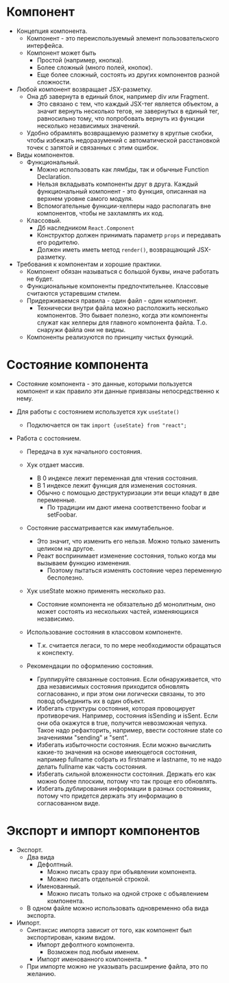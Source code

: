 # Компонент

* Концепция компонента.
  * Компонент - это переиспользуемый элемент пользовательского интерфейса.
  * Компонент может быть
    * Простой (например, кнопка).
    * Более сложный (много полей, кнопок).
    * Еще более сложный, состоять из других компонентов разной сложности.
* Любой компонент возвращает JSX-разметку.
  * Она дб завернута в единый блок, например div или Fragment.
    * Это связано с тем, что каждый JSX-тег является объектом, а значит вернуть несколько тегов, не завернутых в единый тег, равносильно тому, что попробовать вернуть из функции несколько независимых значений.
  * Удобно обрамлять возвращаемую разметку в круглые скобки, чтобы избежать недоразумений с автоматической расстановкой точек с запятой и связанных с этим ошибок.
* Виды компонентов.
  * Функциональный.
    * Можно использовать как лямбды, так и обычные Function Declaration.
    * Нельзя вкладывать компоненты друг в друга. Каждый функциональный компонент - это функция, описанная на верхнем уровне самого модуля.
    * Вспомогательные функции-хелперы надо располагать вне компонентов, чтобы не захламлять их код.
  * Классовый.
    * Дб наследником `React.Component`
    * Конструктор должен принимать параметр `props` и передавать его родителю.
    * Должен иметь иметь метод `render()`, возвращающий JSX-разметку.
* Требования к компонентам и хорошие практики.
  * Компонент обязан называться с большой буквы, иначе работать не будет.
  * Функциональные компоненты предпочтительнее. Классовые считаются устаревшим стилем.
  * Придерживаемся правила - один файл - один компонент.
    * Технически внутри файла можно расположить несколько компонентов. Это бывает полезно, когда эти компоненты служат как хелперы для главного компонента файла. Т.о. снаружи файла они не видны.
  * Компоненты реализуются по принципу чистых функций.

# Состояние компонента

* Состояние компонента - это данные, которыми пользуется компонент и как правило эти данные привязаны непосредственно к нему.

* Для работы с состоянием используется хук `useState()`

  * Подключается он так `import {useState} from "react";`

* Работа с состоянием.

  * Передача в хук начального состояния.
  * Хук отдает массив.

    * В 0 индексе лежит переменная для чтения состояния.
    * В 1 индексе лежит функция для изменения состояния.
    * Обычно с помощью деструктуризации эти вещи кладут в две переменные.
      * По традиции им дают имена соответственно foobar и setFoobar.
  * Состояние рассматривается как иммутабельное.

    * Это значит, что изменить его нельзя. Можно только заменить целиком на другое.
    * Реакт воспринимает изменение состояния, только когда мы вызываем функцию изменения.
      * Поэтому пытаться изменять состояние через переменную бесполезно.
  * Хук useState можно применять несколько раз.

    * Состояние компонента не обязательно дб монолитным, оно может состоять из нескольких частей, изменяющихся независимо.
  * Использование состояния в классовом компоненте.

    * Т.к. считается легаси, то по мере необходимости обращаться к конспекту.
  * Рекомендации по оформлению состояния.
    * Группируйте связанные состояния. Если обнаруживается, что два независимых состояния приходится обновлять согласованно, и при этом они логически связаны, то это повод объединить их в один объект.
    * Избегать структуры состояния, которая провоцирует противоречия. Например, состояния isSending и isSent. Если они оба окажутся в true, получится невозможная чепуха. Такое надо рефакторить, например, ввести состояние state со значениями "sending" и "sent".
    * Избегать избыточности состояния. Если можно вычислить какие-то значения на основе имеющегося состояния, например fullname собрать из firstname и lastname, то не надо делать fullname как часть состояния.
    * Избегать сильной вложенности состояния. Держать его как можно более плоским, потому что так проще его обновлять.
    * Избегать дублирования информации в разных состояниях, потому что придется держать эту информацию в согласованном виде.

# Экспорт и импорт компонентов

* Экспорт.
  * Два вида
    * Дефолтный.
      * Можно писать сразу при объявлении компонента.
      * Можно писать отдельной строкой.
    * Именованный.
      * Можно писать только на одной строке с объявлением компонента.
  * В одном файле можно использовать одновременно оба вида экспорта.
* Импорт.
  * Синтаксис импорта зависит от того, как компонент был экспортирован, каким видом.
    * Импорт дефолтного компонента.
      * Возможен под любым именем.
    * Импорт именованного компонента.
      * 
  * При импорте можно не указывать расширение файла, это по желанию.